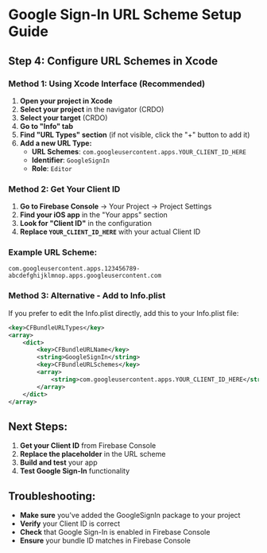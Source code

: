 # Google Sign-In URL Scheme Setup Guide

## Step 4: Configure URL Schemes in Xcode

### Method 1: Using Xcode Interface (Recommended)

1. **Open your project in Xcode**
2. **Select your project** in the navigator (CRDO)
3. **Select your target** (CRDO)
4. **Go to "Info" tab**
5. **Find "URL Types" section** (if not visible, click the "+" button to add it)
6. **Add a new URL Type:**
   - **URL Schemes**: `com.googleusercontent.apps.YOUR_CLIENT_ID_HERE`
   - **Identifier**: `GoogleSignIn`
   - **Role**: `Editor`

### Method 2: Get Your Client ID

1. **Go to Firebase Console** → Your Project → Project Settings
2. **Find your iOS app** in the "Your apps" section
3. **Look for "Client ID"** in the configuration
4. **Replace `YOUR_CLIENT_ID_HERE`** with your actual Client ID

### Example URL Scheme:
```
com.googleusercontent.apps.123456789-abcdefghijklmnop.apps.googleusercontent.com
```

### Method 3: Alternative - Add to Info.plist

If you prefer to edit the Info.plist directly, add this to your Info.plist file:

```xml
<key>CFBundleURLTypes</key>
<array>
    <dict>
        <key>CFBundleURLName</key>
        <string>GoogleSignIn</string>
        <key>CFBundleURLSchemes</key>
        <array>
            <string>com.googleusercontent.apps.YOUR_CLIENT_ID_HERE</string>
        </array>
    </dict>
</array>
```

## Next Steps:

1. **Get your Client ID** from Firebase Console
2. **Replace the placeholder** in the URL scheme
3. **Build and test** your app
4. **Test Google Sign-In** functionality

## Troubleshooting:

- **Make sure** you've added the GoogleSignIn package to your project
- **Verify** your Client ID is correct
- **Check** that Google Sign-In is enabled in Firebase Console
- **Ensure** your bundle ID matches in Firebase Console 